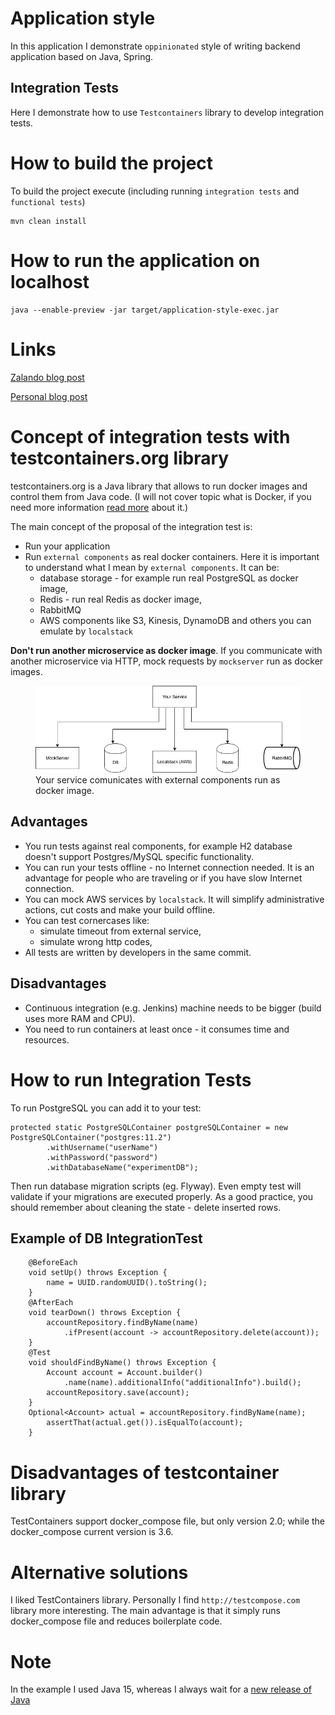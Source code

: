 # Application style 
In this application I demonstrate `oppinionated` style of writing backend application based on Java, Spring. 

## Integration Tests
Here I demonstrate how to use `Testcontainers` library to develop integration tests. 

# How to build the project 
To build the project execute (including running `integration tests` and `functional tests`)
```
mvn clean install
```

# How to run the application on localhost
```
java --enable-preview -jar target/application-style-exec.jar
```


# Links
[Zalando blog post](https://engineering.zalando.com/posts/2021/02/integration-tests-with-testcontainers.html)

[Personal blog post](https://marekhudyma.com/tests/2018/12/01/integration-tests-with-testcontainers.html)


# Concept of integration tests with testcontainers.org library
testcontainers.org  is a Java library that allows to run docker images and control them from Java code.  (I will not cover topic what is Docker, if you need more information <a href="https://en.wikipedia.org/wiki/Docker_(software)">read more</a> about it.)

The main concept of the proposal of the integration test is:
* Run your application
* Run ```external components``` as real docker containers. Here it is important to understand what I mean by ```external components```. It can be:
    * database storage - for example run real PostgreSQL as docker image,
    * Redis - run real Redis as docker image,
    * RabbitMQ
    * AWS components like S3, Kinesis, DynamoDB and others you can emulate by ```localstack```

**Don't run another microservice as docker image**. If you communicate with another microservice via HTTP, mock requests by ```mockserver``` run as docker images.

<figure>
  <img src="/assets/concept.jpg" alt="Concept"> 
  <figcaption>Your service comunicates with external components run as docker image. </figcaption>
</figure>


## Advantages

* You run tests against real components, for example H2 database doesn't support Postgres/MySQL specific functionality.
* You can run your tests offline - no Internet connection needed. It is an advantage for people who are traveling or if you have slow Internet connection.
* You can mock AWS services by ```localstack```. It will simplify administrative actions, cut costs and make your build offline.
* You can test cornercases like:
    * simulate timeout from external service,
    * simulate wrong http codes,
* All tests are written by developers in the same commit.

## Disadvantages
* Continuous integration (e.g. Jenkins) machine needs to be bigger (build uses more RAM and CPU).
* You need to run containers at least once - it consumes time and resources.

# How to run Integration Tests

To run PostgreSQL you can add it to your test:
```
protected static PostgreSQLContainer postgreSQLContainer = new PostgreSQLContainer("postgres:11.2")
        .withUsername("userName")
        .withPassword("password")
        .withDatabaseName("experimentDB");
```
Then run database migration scripts (eg. Flyway). Even empty test will validate if your migrations are executed properly.
As a good practice, you should remember about cleaning the state - delete inserted rows.

## Example of DB IntegrationTest
```
    @BeforeEach
    void setUp() throws Exception {
        name = UUID.randomUUID().toString();
    }
    @AfterEach
    void tearDown() throws Exception {
        accountRepository.findByName(name)
            .ifPresent(account -> accountRepository.delete(account));
    }
    @Test
    void shouldFindByName() throws Exception {
        Account account = Account.builder()
            .name(name).additionalInfo("additionalInfo").build();
        accountRepository.save(account);
    }
    Optional<Account> actual = accountRepository.findByName(name);
        assertThat(actual.get()).isEqualTo(account);
    }
```

# Disadvantages of testcontainer library
TestContainers support docker_compose file, but only version 2.0; while the docker_compose current version is 3.6.

# Alternative solutions
I liked TestContainers library. Personally I find `http://testcompose.com` library more interesting.
The main advantage is that it simply runs docker_compose file and reduces boilerplate code.

# Note
In the example I used Java 15, whereas I always wait for a [new release of Java](https://is.java.released.info)
